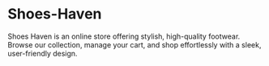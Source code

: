 # Shoes-Haven
Shoes Haven is an online store offering stylish, high-quality footwear. Browse our collection, manage your cart, and shop effortlessly with a sleek, user-friendly design.
